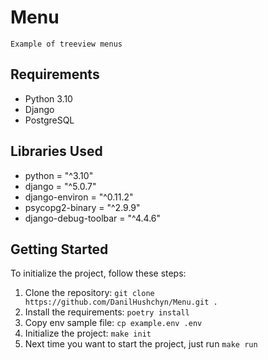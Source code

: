 # Menu
    Example of treeview menus
## Requirements

- Python 3.10
- Django
- PostgreSQL

## Libraries Used
- python = "^3.10"
- django = "^5.0.7"
- django-environ = "^0.11.2"
- psycopg2-binary = "^2.9.9"
- django-debug-toolbar = "^4.4.6"


## Getting Started
To initialize the project, follow these steps:

1. Clone the repository: `git clone https://github.com/DanilHushchyn/Menu.git .`
2. Install the requirements: `poetry install`
3. Copy env sample file: `cp example.env .env`
4. Initialize the project: `make init`
5. Next time you want to start the project, just run `make run`